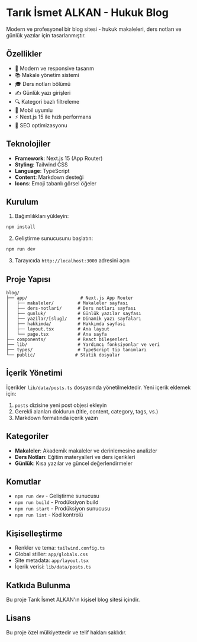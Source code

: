 # Tarık İsmet ALKAN - Hukuk Blog

Modern ve profesyonel bir blog sitesi - hukuk makaleleri, ders notları ve günlük yazılar için tasarlanmıştır.

## Özellikler

- 🎨 Modern ve responsive tasarım
- 📚 Makale yönetim sistemi
- 🎓 Ders notları bölümü
- ✍️ Günlük yazı girişleri
- 🔍 Kategori bazlı filtreleme
- 📱 Mobil uyumlu
- ⚡ Next.js 15 ile hızlı performans
- 🎯 SEO optimizasyonu

## Teknolojiler

- **Framework**: Next.js 15 (App Router)
- **Styling**: Tailwind CSS
- **Language**: TypeScript
- **Content**: Markdown desteği
- **Icons**: Emoji tabanlı görsel öğeler

## Kurulum

1. Bağımlılıkları yükleyin:
```bash
npm install
```

2. Geliştirme sunucusunu başlatın:
```bash
npm run dev
```

3. Tarayıcıda `http://localhost:3000` adresini açın

## Proje Yapısı

```
blog/
├── app/                    # Next.js App Router
│   ├── makaleler/         # Makaleler sayfası
│   ├── ders-notlari/      # Ders notları sayfası
│   ├── gunluk/            # Günlük yazılar sayfası
│   ├── yazilar/[slug]/    # Dinamik yazı sayfaları
│   ├── hakkimda/          # Hakkımda sayfası
│   ├── layout.tsx         # Ana layout
│   └── page.tsx           # Ana sayfa
├── components/            # React bileşenleri
├── lib/                   # Yardımcı fonksiyonlar ve veri
├── types/                 # TypeScript tip tanımları
└── public/               # Statik dosyalar
```

## İçerik Yönetimi

İçerikler `lib/data/posts.ts` dosyasında yönetilmektedir. Yeni içerik eklemek için:

1. `posts` dizisine yeni post objesi ekleyin
2. Gerekli alanları doldurun (title, content, category, tags, vs.)
3. Markdown formatında içerik yazın

## Kategoriler

- **Makaleler**: Akademik makaleler ve derinlemesine analizler
- **Ders Notları**: Eğitim materyalleri ve ders içerikleri  
- **Günlük**: Kısa yazılar ve güncel değerlendirmeler

## Komutlar

- `npm run dev` - Geliştirme sunucusu
- `npm run build` - Prodüksiyon build
- `npm run start` - Prodüksiyon sunucusu
- `npm run lint` - Kod kontrolü

## Kişiselleştirme

- Renkler ve tema: `tailwind.config.ts`
- Global stiller: `app/globals.css`
- Site metadata: `app/layout.tsx`
- İçerik verisi: `lib/data/posts.ts`

## Katkıda Bulunma

Bu proje Tarık İsmet ALKAN'ın kişisel blog sitesi içindir.

## Lisans

Bu proje özel mülkiyettedir ve telif hakları saklıdır.